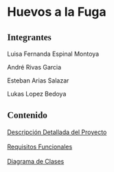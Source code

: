 <h1>Huevos a la Fuga</h1>

<h2 style="font-family: 'Times New Roman', Times, serif;">Integrantes</h2>
<p>Luisa Fernanda Espinal Montoya</p>
<p>André Rivas Garcia</p>
<p>Esteban Arias Salazar</p>
<p>Lukas Lopez Bedoya</p>

<h2 style="font-family: 'Times New Roman', Times, serif;">Contenido</h2>
<a href="https://docs.google.com/document/d/1oLiOQB68fAsJSDylf-fETLuF6NPAy2wFhD2q6glnEzg/edit?tab=t.b4kzqig7tq9i">Descripción Detallada del Proyecto</a>
<br><br>
<a href="https://docs.google.com/document/d/1oLiOQB68fAsJSDylf-fETLuF6NPAy2wFhD2q6glnEzg/edit?tab=t.c748cb8nnovs">Requisitos Funcionales</a>
<br><br>
<a href="https://app.diagrams.net/#G18_jo267QMvZkNvQ-gUJY6hQWqrFyeOvj#%7B%22pageId%22%3A%220sClyDZBExEfhy3dvQid%22%7D">Diagrama de Clases</a>
<br><br>